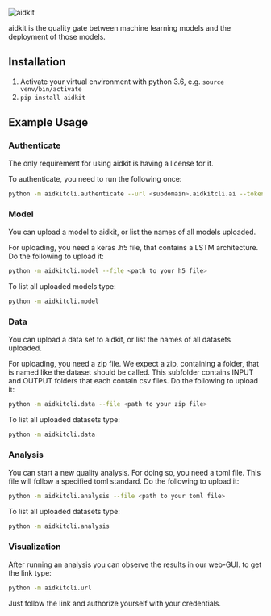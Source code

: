 ![aidkit](https://www.neurocat.ai/wp-content/uploads/2018/11/addkit-hori.png)

aidkit is the quality gate between machine learning models and the deployment of those models.

## Installation

1. Activate your virtual environment with python 3.6, e.g. `source venv/bin/activate`
1. `pip install aidkit`

## Example Usage

### Authenticate

The only requirement for using aidkit is having a license for it.

To authenticate, you need to run the following once:
```bash
python -m aidkitcli.authenticate --url <subdomain>.aidkitcli.ai --token <your auth token>
```

### Model
You can upload a model to aidkit, or list the names of all models 
uploaded.

For uploading, you need a keras .h5 file, that contains a LSTM
architecture. Do the following to upload it:
```bash
python -m aidkitcli.model --file <path to your h5 file>
```

To list all uploaded models type:
```bash
python -m aidkitcli.model
```

### Data
You can upload a data set to aidkit, or list the names of all datasets
uploaded.

For uploading, you need a zip file. 
We expect a zip, containing a folder, that is named like the dataset 
should be called. This subfolder contains INPUT and OUTPUT folders 
that each contain csv files. Do the following to upload it:
```bash
python -m aidkitcli.data --file <path to your zip file>
```

To list all uploaded datasets type:
```bash
python -m aidkitcli.data
```

### Analysis

You can start a new quality analysis. For doing so, you need a toml file. 
This file will follow a specified toml standard. Do the following to upload it:
```bash
python -m aidkitcli.analysis --file <path to your toml file>
```

To list all uploaded datasets type:
```bash
python -m aidkitcli.analysis
```

### Visualization

After running an analysis you can observe the results in our web-GUI. to get the link type:

```bash
python -m aidkitcli.url
```

Just follow the link and authorize yourself with your credentials.